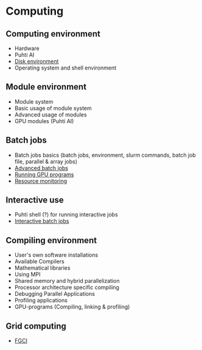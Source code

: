 # Computing

## Computing environment

* Hardware <!--hardware.md-->
* Puhti AI <!--puhti-ai.md-->
* [Disk environment](disk-environment.md)
* Operating system and shell environment <!--shell-environment.md-->

## Module environment

* Module system <!--module-system.md-->
* Basic usage of module system <!--basic-usage-of-modules.md-->
* Advanced usage of modules <!--advanced-modules.md-->
* GPU modules (Puhti AI) <!--gpu-modules.md-->

## Batch jobs

* Batch jobs basics (batch jobs, environment, slurm commands, batch job file, parallel & array jobs) <!--batch-jobs-basics.md-->
* [Advanced batch jobs](advanced-batch-jobs.md)
* [Running GPU programs](running-gpu-programs.md)
* [Resource monitoring](resource-monitoring.md)

## Interactive use

* Puhti shell (?) for running interactive jobs <!--shell.md-->
* [Interactive batch jobs](interactive-batch-jobs.md)

## Compiling environment

* User's own software installations <!--own-installations.md-->
* Available Compilers <!--available-compilers.md-->
* Mathematical libraries <!--math-libraries.md-->
* Using MPI <!--using-MPI.md-->
* Shared memory and hybrid parallelization
* Processor architecture specific compiling
* Debugging Parallel Applications
* Profiling applications
* GPU-programs (Compiling, linking & profiling)

## Grid computing

* [FGCI](fgci-guide-intro.md)

